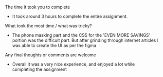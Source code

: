 The time it took you to complete

- It took around 3 hours to complete the entire assignment.

What took the most time / what was tricky?

- The phone masking part and the CSS for the 'EVEN MORE SAVINGS' portion was the difficult part. But after grinding through internet articles I was able to create the UI as per the figma

Any final thoughts or comments are welcome

- Overall it was a very nice experience, and enjoyed a lot while completing the assignment
